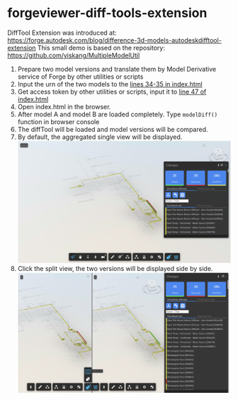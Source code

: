 # forgeviewer-diff-tools-extension

DiffTool Extension was introduced at: https://forge.autodesk.com/blog/difference-3d-models-autodeskdifftool-extension
This small demo is based on the repository: https://github.com/yiskang/MultipleModelUtil

1. Prepare two model versions and translate them by Model Derivative service of Forge by other utilities or scripts
2. Input the urn of the two models to the [lines 34-35 in index.html](https://github.com/xiaodongliang/forgeviewer-diff-tools-extension/blob/main/index.html#L34-L35)
3. Get access token by other utilities or scripts, input it to [line 47 of index.html](https://github.com/xiaodongliang/forgeviewer-diff-tools-extension/blob/main/index.html#L47)
4. Open index.html in the browser.
5. After model A and model B are loaded completely. Type `modelDiff()` function in browser console
6. The diffTool will be loaded and model versions will be compared. 
7. By default, the aggregated single view will be displayed.
![thumbnail](/single.png)  
8. Click the split view, the two versions will be displayed side by side.
![thumbnail](/split.png)  

